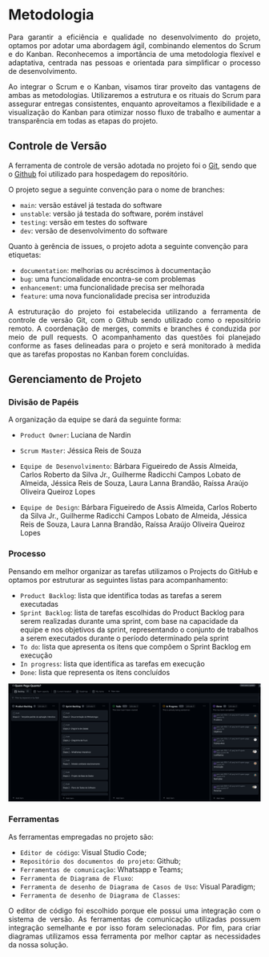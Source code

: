 
# Metodologia

<p align="justify">Para garantir a eficiência e qualidade no desenvolvimento do projeto, optamos por adotar uma abordagem ágil, combinando elementos do Scrum e do Kanban. Reconhecemos a importância de uma metodologia flexível e adaptativa, centrada nas pessoas e orientada para simplificar o processo de desenvolvimento.

<p align="justify">Ao integrar o Scrum e o Kanban, visamos tirar proveito das vantagens de ambas as metodologias. Utilizaremos a estrutura e os rituais do Scrum para assegurar entregas consistentes, enquanto aproveitamos a flexibilidade e a visualização do Kanban para otimizar nosso fluxo de trabalho e aumentar a transparência em todas as etapas do projeto.

## Controle de Versão

A ferramenta de controle de versão adotada no projeto foi o
[Git](https://git-scm.com/), sendo que o [Github](https://github.com)
foi utilizado para hospedagem do repositório.

O projeto segue a seguinte convenção para o nome de branches:

- `main`: versão estável já testada do software
- `unstable`: versão já testada do software, porém instável
- `testing`: versão em testes do software
- `dev`: versão de desenvolvimento do software

Quanto à gerência de issues, o projeto adota a seguinte convenção para
etiquetas:

- `documentation`: melhorias ou acréscimos à documentação
- `bug`: uma funcionalidade encontra-se com problemas
- `enhancement`: uma funcionalidade precisa ser melhorada
- `feature`: uma nova funcionalidade precisa ser introduzida

<p align="justify">A estruturação do projeto foi estabelecida utilizando a ferramenta de controle de versão Git, com o Github sendo utilizado como o repositório remoto. A coordenação de merges, commits e branches é conduzida por meio de pull requests. O acompanhamento das questões foi planejado conforme as fases delineadas para o projeto e será monitorado à medida que as tarefas propostas no Kanban forem concluídas.

## Gerenciamento de Projeto

### Divisão de Papéis

A organização da equipe se dará da seguinte forma:

- `Product Owner`: Luciana de Nardin
- `Scrum Master`: Jéssica Reis de Souza
- `Equipe de Desenvolvimento`: Bárbara Figueiredo de Assis Almeida, Carlos Roberto da Silva Jr., Guilherme Radicchi Campos Lobato de Almeida, Jéssica Reis de Souza, Laura Lanna Brandão, Raíssa Araújo Oliveira Queiroz Lopes

- `Equipe de Design`: Bárbara Figueiredo de Assis Almeida, Carlos Roberto da Silva Jr., Guilherme Radicchi Campos Lobato de Almeida, Jéssica Reis de Souza, Laura Lanna Brandão, Raíssa Araújo Oliveira Queiroz Lopes

### Processo

Pensando em melhor organizar as tarefas utilizamos o Projects do GitHub e optamos por estruturar as seguintes listas para acompanhamento:

- `Product Backlog`: lista que identifica todas as tarefas a serem executadas
- `Sprint Backlog`:  lista de tarefas escolhidas do Product Backlog para serem realizadas durante uma sprint, com base na capacidade da equipe e nos objetivos da sprint, representando o conjunto de trabalhos a serem executados durante o período determinado pela sprint    
- `To do`: lista que apresenta os itens que compõem o Sprint Backlog em execução
- `In progress`: lista que identifica as tarefas em execução
- `Done`: lista que representa os itens concluídos

<img src="https://github.com/ICEI-PUC-Minas-PMV-ADS/pmv-ads-2024-1-e2-proj-int-t5-quem-paga-quanto/blob/main/docs/img/Kanban.png" alt="Kanban do Projeto">


### Ferramentas

As ferramentas empregadas no projeto são:

- `Editor de código`: Visual Studio Code;
- `Repositório dos documentos do projeto`: Github;
- `Ferramentas de comunicação`: Whatsapp e Teams;
- `Ferramenta de Diagrama de Fluxo`: 
- `Ferramenta de desenho de Diagrama de Casos de Uso`: Visual Paradigm;
- `Ferramenta de desenho de Diagrama de Classes`: 

<p align="justify">O editor de código foi escolhido porque ele possui uma integração com o
sistema de versão. As ferramentas de comunicação utilizadas possuem
integração semelhante e por isso foram selecionadas. Por fim, para criar
diagramas utilizamos essa ferramenta por melhor captar as
necessidades da nossa solução.
